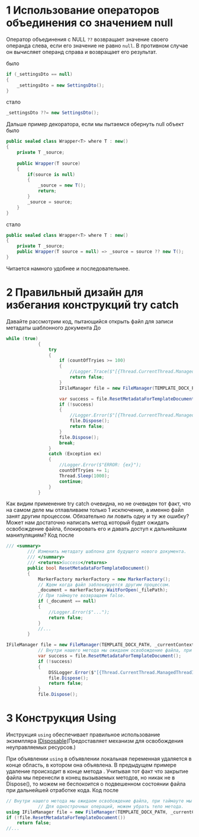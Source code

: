 ﻿# 1 Использование операторов объединения со значением null
Оператор объединения с NULL `??` возвращает значение своего операнда слева, если его значение не равно `null`. В противном случае он вычисляет операнд справа и возвращает его результат.

было
```cs
if (_settingsDto == null)
{
	_settingsDto = new SettingsDto();
} 
```
стало 
```cs
_settingsDto ??= new SettingsDto();
```

Дальше пример декоратора, если мы пытаемся обернуть null объект 
было
```cs
public sealed class Wrapper<T> where T : new()
{
    private T _source;
    
    public Wrapper(T source)
    {
	    if(source is null)
	    {
		    _source = new T();
		    return;
	    }
	    _source = source;
    }
}
```
стало
```cs
public sealed class Wrapper<T> where T : new()
{
    private T _source;
    public Wrapper(T source = null) => _source = source ?? new T();
}
```
Читается намного удобнее и последовательнее.
# 2 Правильный дизайн для избегания конструкций try catch
Давайте рассмотрим код, пытающийся открыть файл для записи метадаты шаблонного документа
До
```cs
while (true)
            {
                try
                {
                    if (countOfTryies >= 100)
                    {
                        //Logger.Trace($"[{Thread.CurrentThread.ManagedThreadId}]{nameof(App)}.{nameof(CreateDocxScenario)}. ##### countOfTryies > 100 SOMETHING WAS WRONG");
                        return false;
                    }
                    IFileManager file = new FileManager(TEMPLATE_DOCX_PATH, _currentContext);

                    var success = file.ResetMetadataForTemplateDocument();
                    if (!success)
                    {
                        //Logger.Error($"[{Thread.CurrentThread.ManagedThreadId}]{nameof(App)}. ##### SOMETHING WAS WRONG.");
                        file.Dispose();
                        return false;
                    }
                    file.Dispose();
                    break;
                }
                catch (Exception ex)
                {
                    //Logger.Error($"ERROR: {ex}");
                    countOfTryies += 1;
                    Thread.Sleep(1000);
                    continue;
                }
            }
```

Как видим применение try catch очевидна, но не очевиден тот факт, что на самом деле мы отлавливаем только 1 исключение, а именно файл занят другим процессом.
Обязательно ли ловить одну и ту же ошибку? Может нам достаточно написать метод который будет ожидать освобождение файла, блокировать его и давать доступ к дальнейшим манипуляциям?
Код после
```cs
/// <summary>
        /// Изменить метадату шаблона для будущего нового документа.
        /// </summary>
        /// <returns>Success</returns>
        public bool ResetMetadataForTemplateDocument()
        {
            MarkerFactory markerFactory = new MarkerFactory();
            // Ждем когда файл заблокируется другим процессом.
            _document = markerFactory.WaitForOpen(_filePath);
            // При таймауте возвращаем false.
            if (_document == null)
            {
                //Logger.Error($"...");
                return false;
            }
            //...
        }
```

```cs
IFileManager file = new FileManager(TEMPLATE_DOCX_PATH, _currentContext);
			// Внутри нашего метода мы ожидаем освобождение файла, при таймауте мы будет возвращать false.
            var success = file.ResetMetadataForTemplateDocument();
            if (!success)
            {
                DSSLogger.Error($"[{Thread.CurrentThread.ManagedThreadId}]{nameof(App)}. ##### SOMETHING WAS WRONG.");
                file.Dispose();
                return false;
            }
            file.Dispose();
```

# 3 Конструкция Using
Инструкция `using` обеспечивает правильное использование экземпляра [IDisposable](https://learn.microsoft.com/ru-ru/dotnet/api/system.idisposable)(Предоставляет механизм для освобождения неуправляемых ресурсов.)

При объявлении `using` в объявлении локальная переменная удаляется в конце область, в котором она объявлена. В предыдущем примере удаление происходит в конце метода .
Учитывая тот факт что закрытие файла мы перенесли в конец вызываемых методов, но никак не в Dispose(), то можем не беспокоится о подвешенном состоянии файла при дальнейшей отработке кода.
Код после
```cs
// Внутри нашего метода мы ожидаем освобождение файла, при таймауте мы будет возвращать false.
			// Для однострочных операций, можем убрать тело метода.
using IFileManager file = new FileManager(TEMPLATE_DOCX_PATH, _currentContext);
if (!file.ResetMetadataForTemplateDocument())
    return false;
//...        
```